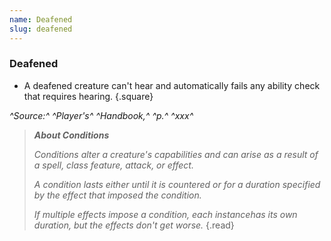```yaml
---
name: Deafened
slug: deafened
---
```


### Deafened
- A deafened creature can't hear and automatically fails any ability check that requires hearing.
{.square}

*^Source:^ ^Player's^ ^Handbook,^ ^p.^ ^xxx^*


> ***About Conditions***
> 
> *Conditions alter a creature's capabilities and can arise as a result of a spell, class feature, attack, or effect.*
>
> *A condition lasts either until it is countered or for a duration specified by the effect that imposed the condition.*
> 
> *If multiple effects impose a condition, each instancehas its own duration, but the effects don't get worse.*
{.read}